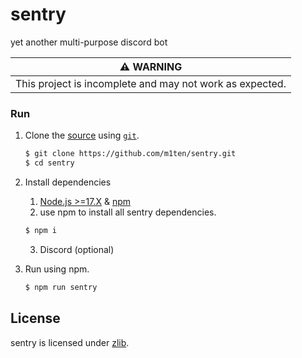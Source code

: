 # sentry

yet another multi-purpose discord bot

| :warning: WARNING                                        |
|:--------------------------------------------------------:|
| This project is incomplete and may not work as expected. |


### Run

1. Clone the [source](https://github.com/m1ten/sentry) using [`git`](https://git-scm.com/).
    ```sh
    $ git clone https://github.com/m1ten/sentry.git
    $ cd sentry
    ```
2. Install dependencies
   1. [Node.js >=17.X](https://nodejs.org/en/download/current/) & [npm](https://docs.npmjs.com/downloading-and-installing-node-js-and-npm)
   2. use npm to install all sentry dependencies.
	```sh
	$ npm i
	``` 
   3. Discord (optional)

3. Run using npm.
    ```sh
    $ npm run sentry
    ```

## License

sentry is licensed under [zlib](./LICENSE).